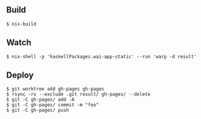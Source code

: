 ## Build

``` shell
$ nix-build
```

## Watch

``` shell
$ nix-shell -p 'haskellPackages.wai-app-static' --run 'warp -d result'
```

## Deploy

``` shell
$ git worktree add gh-pages gh-pages
$ rsync -rv --exclude .git result/ gh-pages/ --delete
$ git -C gh-pages/ add -A
$ git -C gh-pages/ commit -m "foo"
$ git -C gh-pages/ push
```
